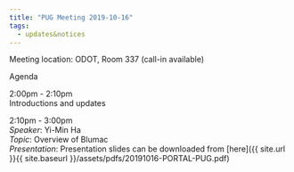 ```yaml
---
title: "PUG Meeting 2019-10-16"
tags:
  - updates&notices
---
```

Meeting location: ODOT, Room 337 (call-in available)  

Agenda  

2:00pm - 2:10pm  
Introductions and updates

2:10pm - 3:00pm  
_Speaker_: Yi-Min Ha  
_Topic_: Overview of Blumac  
_Presentation_: Presentation slides can be downloaded from [here]({{ site.url }}{{ site.baseurl }}/assets/pdfs/20191016-PORTAL-PUG.pdf)
